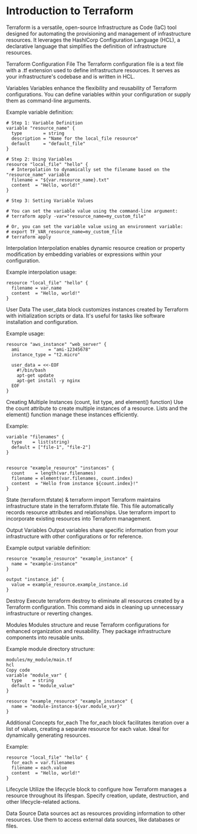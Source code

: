 # Introduction to Terraform
Terraform is a versatile, open-source Infrastructure as Code (IaC) tool designed for automating the provisioning and management of infrastructure resources. It leverages the HashiCorp Configuration Language (HCL), a declarative language that simplifies the definition of infrastructure resources.

Terraform Configuration File
The Terraform configuration file is a text file with a .tf extension used to define infrastructure resources. It serves as your infrastructure's codebase and is written in HCL.

Variables
Variables enhance the flexibility and reusability of Terraform configurations. You can define variables within your configuration or supply them as command-line arguments.

Example variable definition:

```
# Step 1: Variable Definition
variable "resource_name" {
  type        = string
  description = "Name for the local_file resource"
  default     = "default_file"
}

# Step 2: Using Variables
resource "local_file" "hello" {
  # Interpolation to dynamically set the filename based on the "resource_name" variable
  filename = "${var.resource_name}.txt"
  content  = "Hello, world!"
}

# Step 3: Setting Variable Values

# You can set the variable value using the command-line argument:
# terraform apply -var="resource_name=my_custom_file"

# Or, you can set the variable value using an environment variable:
# export TF_VAR_resource_name=my_custom_file
# terraform apply

```
Interpolation
Interpolation enables dynamic resource creation or property modification by embedding variables or expressions within your configuration.

Example interpolation usage:

```
resource "local_file" "hello" {
  filename = var.name
  content  = "Hello, world!"
}
```
User Data
The user_data block customizes instances created by Terraform with initialization scripts or data. It's useful for tasks like software installation and configuration.

Example usage:

```
resource "aws_instance" "web_server" {
  ami           = "ami-12345678"
  instance_type = "t2.micro"

  user_data = <<-EOF
    #!/bin/bash
    apt-get update
    apt-get install -y nginx
  EOF
}
```
Creating Multiple Instances (count, list type, and element() function)
Use the count attribute to create multiple instances of a resource. Lists and the element() function manage these instances efficiently.

Example:

```
variable "filenames" {
  type    = list(string)
  default = ["file-1", "file-2"]
}


resource "example_resource" "instances" {
  count    = length(var.filenames)
  filename = element(var.filenames, count.index)
  content  = "Hello from instance ${count.index}!"
}
```
State (terraform.tfstate) & terraform import
Terraform maintains infrastructure state in the terraform.tfstate file. This file automatically records resource attributes and relationships. Use terraform import to incorporate existing resources into Terraform management.

Output Variables
Output variables share specific information from your infrastructure with other configurations or for reference.

Example output variable definition:
```
resource "example_resource" "example_instance" {
  name = "example-instance"
}

output "instance_id" {
  value = example_resource.example_instance.id
}
```
Destroy
Execute terraform destroy to eliminate all resources created by a Terraform configuration. This command aids in cleaning up unnecessary infrastructure or reverting changes.

Modules
Modules structure and reuse Terraform configurations for enhanced organization and reusability. They package infrastructure components into reusable units.

Example module directory structure:

```
modules/my_module/main.tf
hcl
Copy code
variable "module_var" {
  type    = string
  default = "module_value"
}

resource "example_resource" "example_instance" {
  name = "module-instance-${var.module_var}"
}
```
Additional Concepts
for_each
The for_each block facilitates iteration over a list of values, creating a separate resource for each value. Ideal for dynamically generating resources.

Example:

```
resource "local_file" "hello" {
  for_each = var.filenames
  filename = each.value
  content  = "Hello, world!"
}
```
Lifecycle
Utilize the lifecycle block to configure how Terraform manages a resource throughout its lifespan. Specify creation, update, destruction, and other lifecycle-related actions.

Data Source
Data sources act as resources providing information to other resources. Use them to access external data sources, like databases or files.

